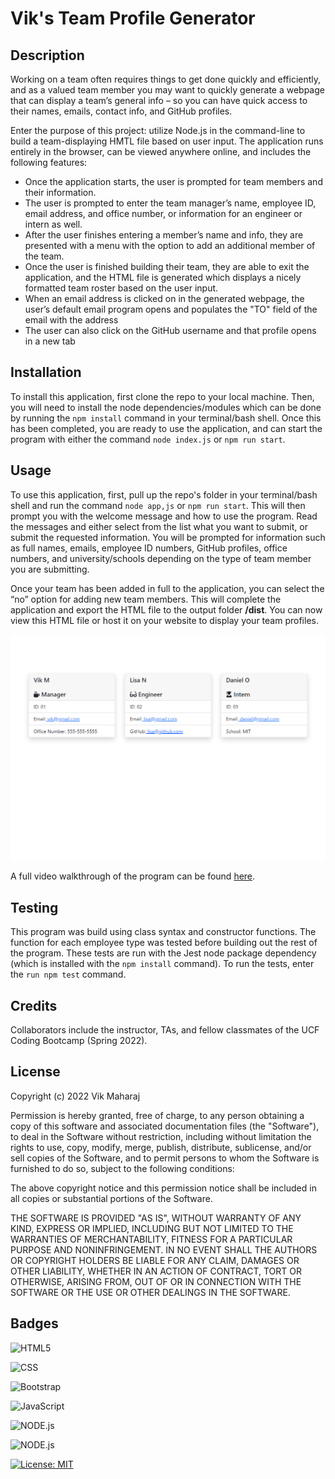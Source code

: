# Vik's Team Profile Generator

## Description

Working on a team often requires things to get done quickly and efficiently, and as a valued team member you may want to quickly generate a webpage that can display a team’s general info – so you can have quick access to their names, emails, contact info, and GitHub profiles.

Enter the purpose of this project: utilize Node.js in the command-line to build a team-displaying HMTL file based on user input. The application runs entirely in the browser, can be viewed anywhere online, and includes the following features:

- Once the application starts, the user is prompted for team members and their information.
- The user is prompted to enter the team manager’s name, employee ID, email address, and office number, or information for an engineer or intern as well.
- After the user finishes entering a member’s name and info, they are presented with a menu with the option to add an additional member of the team.
- Once the user is finished building their team, they are able to exit the application, and the HTML file is generated which displays a nicely formatted team roster based on the user input.
- When an email address is clicked on in the generated webpage, the user’s default email program opens and populates the "TO" field of the email with the address
- The user can also click on the GitHub username and that profile opens in a new tab


## Installation

To install this application, first clone the repo to your local machine. Then, you will need to install the node dependencies/modules which can be done by running the ```npm install``` command in your terminal/bash shell. Once this has been completed, you are ready to use the application, and can start the program with either the command ```node index.js``` or ```npm run start```.


## Usage

To use this application, first, pull up the repo's folder in your terminal/bash shell and run the command ```node app,js``` or ```npm run start```. This will then prompt you with the welcome message and how to use the program. Read the messages and either select from the list what you want to submit, or submit the requested information. You will be prompted for information such as full names, emails, employee ID numbers, GitHub profiles, office numbers, and university/schools depending on the type of team member you are submitting. 

Once your team has been added in full to the application, you can select the “no” option for adding new team members. This will complete the application and export the HTML file to the output folder **/dist**. You can now view this HTML file or host it on your website to display your team profiles.


![Vik's Team Profile Generator](src/screenshot.png)

A full video walkthrough of the program can be found [here](https://drive.google.com/drive/folders/1wHIMCnUtTyJAyb9Omcfo1nvj9EZcNyx2?usp=sharing).


## Testing

This program was build using class syntax and constructor functions. The function for each employee type was tested before building out the rest of the program. These tests are run with the Jest node package dependency (which is installed with the ```npm install``` command).
 To run the tests, enter the ```run npm test``` command. 


## Credits

Collaborators include the instructor, TAs, and fellow classmates of the UCF Coding Bootcamp (Spring 2022).


## License

Copyright (c) 2022 Vik Maharaj

Permission is hereby granted, free of charge, to any person obtaining a copy of this software and associated documentation files (the "Software"), to deal
in the Software without restriction, including without limitation the rights to use, copy, modify, merge, publish, distribute, sublicense, and/or sell copies of the Software, and to permit persons to whom the Software is furnished to do so, subject to the following conditions:

The above copyright notice and this permission notice shall be included in all copies or substantial portions of the Software.

THE SOFTWARE IS PROVIDED "AS IS", WITHOUT WARRANTY OF ANY KIND, EXPRESS OR IMPLIED, INCLUDING BUT NOT LIMITED TO THE WARRANTIES OF MERCHANTABILITY,
FITNESS FOR A PARTICULAR PURPOSE AND NONINFRINGEMENT. IN NO EVENT SHALL THE AUTHORS OR COPYRIGHT HOLDERS BE LIABLE FOR ANY CLAIM, DAMAGES OR OTHER LIABILITY, WHETHER IN AN ACTION OF CONTRACT, TORT OR OTHERWISE, ARISING FROM, OUT OF OR IN CONNECTION WITH THE SOFTWARE OR THE USE OR OTHER DEALINGS IN THE SOFTWARE.


## Badges

![HTML5](https://img.shields.io/badge/HTML5-E34F26?style=for-the-badge&logo=html5&logoColor=white)

![CSS](https://img.shields.io/badge/CSS3-1572B6?style=for-the-badge&logo=css3&logoColor=white)

![Bootstrap](https://img.shields.io/badge/Bootstrap-563D7C?style=for-the-badge&logo=bootstrap&logoColor=white)

![JavaScript](https://img.shields.io/badge/javascript-%23323330.svg?style=for-the-badge&logo=javascript&logoColor=%23F7DF1E)

![NODE.js](https://img.shields.io/badge/Node.js-43853D?style=for-the-badge&logo=node.js&logoColor=white)

![NODE.js](https://img.shields.io/badge/Jest-323330?style=for-the-badge&logo=Jest&logoColor=white)

[![License: MIT](https://img.shields.io/badge/License-MIT-yellow.svg)](https://opensource.org/licenses/MIT)

